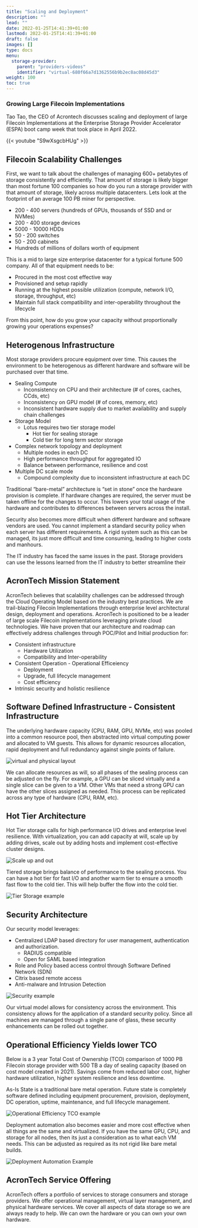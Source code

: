 ```yaml
---
title: "Scaling and Deployment"
description: ""
lead: ""
date: 2022-01-25T14:41:39+01:00
lastmod: 2022-01-25T14:41:39+01:00
draft: false
images: []
type: docs
menu:
  storage-provider:
    parent: "providers-videos"
    identifier: "virtual-680f66a7d1362556b9b2ec8ac08d45d3"
weight: 100
toc: true
---
```


### Growing Large Filecoin Implementations

Tao Tao, the CEO of Acrontech discusses scaling and deployment of large Filecoin Implementations at the Enterprise Storage Provider Accelerator (ESPA) boot camp week that took place in April 2022.

{{< youtube "S9wXsgcbHUg" >}}

## Filecoin Scalability Challenges

First, we want to talk about the challenges of managing 600+ petabytes of storage consistently and efficiently. That amount of storage is likely bigger than most fortune 100 companies so how do you run a storage provider with that amount of storage, likely across multiple datacenters. Lets look at the footprint of an average 100 PB miner for perspective. 

- 200 - 400 servers (hundreds of GPUs, thousands of SSD and or NVMes)
- 200 - 400 storage devices
- 5000 - 10000 HDDs
- 50 - 200 switches
- 50 - 200 cabinets
- Hundreds of millions of dollars worth of equipment

This is a mid to large size enterprise datacenter for a typical fortune 500 company. All of that equipment needs to be:

- Procured in the most cost effective way
- Provisioned and setup rapidly
- Running at the highest possible utilization (compute, network I/O, storage, throughput, etc)
- Maintain full stack compatibility and inter-operability throughout the lifecycle

From this point, how do you grow your capacity without proportionally growing your operations expenses? 

## Heterogenous Infrastructure

Most storage providers procure equipment over time. This causes the environment to be heterogenous as different hardware and software will be purchased over that time. 

- Sealing Compute
    - Inconsistency on CPU and their architecture (# of cores, caches, CCds, etc)
    - Inconsistency on GPU model (# of cores, memory, etc)
    - Inconsistent hardware supply due to market availability and supply chain challenges
- Storage Model
    - Lotus requires two tier storage model
        - Hot tier for sealing storage
        - Cold tier for long term sector storage
- Complex network topology and deployment
    - Multiple nodes in each DC
    - High performance throughput for aggregated IO
    - Balance between performance, resilience and cost
- Multiple DC scale mode
    - Compound complexity due to inconsistent infrastructure at each DC

Traditional “bare-metal” architecture is “set in stone” once the hardware provision is complete. If hardware changes are required, the server must be taken offline for the changes to occur. This lowers your total usage of the hardware and contributes to differences between servers across the install. 

Security also becomes more difficult when different hardware and software vendors are used. You cannot implement a standard security policy when each server has different requirements. A rigid system such as this can be managed, its just more difficult and time consuming, leading to higher costs and manhours. 

The IT industry has faced the same issues in the past. Storage providers can use the lessons learned from the IT industry to better streamline their 

## AcronTech Mission Statement

AcronTech believes that scalability challenges can be addressed through the Cloud Operating Model based on the industry best practices. We are trail-blazing Filecoin Implementations through enterprise level architectural design, deployment and operations. AcronTech is positioned to be a leader of large scale Filecoin implementations leveraging private cloud technologies. We have proven that our architecture and roadmap can effectively address challenges through POC/Pilot and Initial production for:

- Consistent infrastructure
    - Hardware Utilization
    - Compatibility and Inter-operability
- Consistent Operation - Operational Efficeiency
    - Deployment
    - Upgrade, full lifecycle management
    - Cost efficiency
- Intrinsic security and holistic resilience

## Software Defined Infrastructure - Consistent Infrastructure

The underlying hardware capacity (CPU, RAM, GPU, NVMe, etc) was pooled into a common resource pool, then abstracted into virtual computing power and allocated to VM guests. This allows for dynamic resources allocation, rapid deployment and full redundancy against single points of failure.  

![virtual and physical layout](1.png)

We can allocate resources as will, so all phases of the sealing process can be adjusted on the fly. For example, a GPU can be sliced virtually and a single slice can be given to a VM. Other VMs that need a strong GPU can have the other slices assigned as needed. This process can be replicated across any type of hardware (CPU, RAM, etc).

## Hot Tier Architecture

Hot Tier storage calls for high performance I/O drives and enterprise level resilience. With virtualization, you can add capacity at will, scale up by adding drives, scale out by adding hosts and implement cost-effective cluster designs. 

![Scale up and out](2.png)

Tiered storage brings balance of performance to the sealing process. You can have a hot tier for fast I/O and another warm tier to ensure a smooth fast flow to the cold tier. This will help buffer the flow into the cold tier.

![Tier Storage example](3.png)

## Security Architecture

Our security model leverages:

- Centralized LDAP based directory for user management, authentication and authorization.
    - RADIUS compatible
    - Open for SAML based integration
- Role and Policy based access control through Software Defined Network (SDN)
- Citrix based remote access
- Anti-malware and Intrusion Detection

![Security example](4.png)

Our virtual model allows for consistency across the environment. This consistency allows for the application of a standard security policy. Since all machines are managed through a single pane of glass, these security enhancements can be rolled out together. 

## Operational Efficiency Yields lower TCO

Below is a 3 year Total Cost of Ownership (TCO) comparison of 1000 PB Filecoin storage provider with 500 TB a day of sealing capacity (based on cost model created in 2021). Savings come from reduced labor cost, higher hardware utilization, higher system resilience and less downtime. 

As-Is State is a traditional bare metal operation. Future state is completely software defined including equipment procurement, provision, deployment, DC operation, uptime, maintenance, and full lifecycle management. 

![Operational Efficiency TCO example](5.png)

Deployment automation also becomes easier and more cost effective when all things are the same and virtualized. If you have the same GPU, CPU, and storage for all nodes, then its just a consideration as to what each VM needs. This can be adjusted as required as its not rigid like bare metal builds.

![Deployment Automation Example](6.png)

## AcronTech Service Offering

AcronTech offers a portfolio of services to storage consumers and storage providers. We offer operational management, virtual layer management, and physical hardware services. We cover all aspects of data storage so we are always ready to help. We can own the hardware or you can own your own hardware.